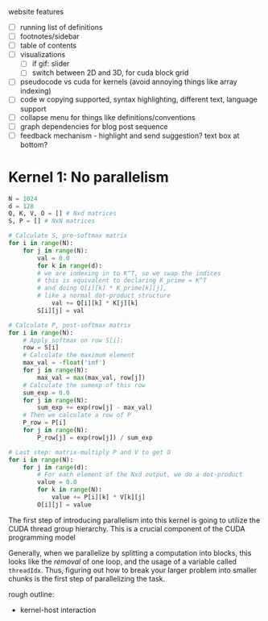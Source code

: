 website features
- [ ] running list of definitions
- [ ] footnotes/sidebar
- [ ] table of contents
- [ ] visualizations
	- [ ] if gif: slider
	- [ ] switch between 2D and 3D, for cuda block grid
- [ ] pseudocode vs cuda for kernels (avoid annoying things like array indexing)
- [ ] code w copying supported, syntax highlighting, different text, language support
- [ ] collapse menu for things like definitions/conventions
- [ ] graph dependencies for blog post sequence
- [ ] feedback mechanism - highlight and send suggestion? text box at bottom?

# Kernel 1: No parallelism
```python
N = 1024
d = 128
Q, K, V, O = [] # Nxd matrices
S, P = [] # NxN matrices

# Calculate S, pre-softmax matrix
for i in range(N):
	for j in range(N):
		val = 0.0
		for k in range(d):
		# we are indexing in to K^T, so we swap the indices
		# this is equivalent to declaring K_prime = K^T
		# and doing Q[i][k] * K_prime[k][j],
		# like a normal dot-product structure
			val += Q[i][k] * K[j][k]
		S[i][j] = val

# Calculate P, post-softmax matrix
for i in range(N):
	# Apply softmax on row S[i]:
	row = S[i]
	# Calculate the maximum element
	max_val = -float('inf')
	for j in range(N):
		max_val = max(max_val, row[j])
	# Calculate the sumexp of this row
	sum_exp = 0.0
	for j in range(N):
		sum_exp += exp(row[j] - max_val)
	# Then we calculate a row of P
	P_row = P[i]
	for j in range(N):
		P_row[j] = exp(row[j]) / sum_exp

# Last step: matrix-multiply P and V to get O
for i in range(N):
	for j in range(d):
		# For each element of the Nxd output, we do a dot-product
		value = 0.0
		for k in range(N):
			value += P[i][k] * V[k][j]
		O[i][j] = value
```

The first step of introducing parallelism into this kernel is going to utilize the CUDA thread group hierarchy. This is a crucial component of the CUDA programming model

Generally, when we parallelize by splitting a computation into blocks, this looks like the *removal* of one loop, and the usage of a variable called `threadIdx`. Thus, figuring out how to break your larger problem into smaller chunks is the first step of parallelizing the task.


rough outline:
- kernel-host interaction